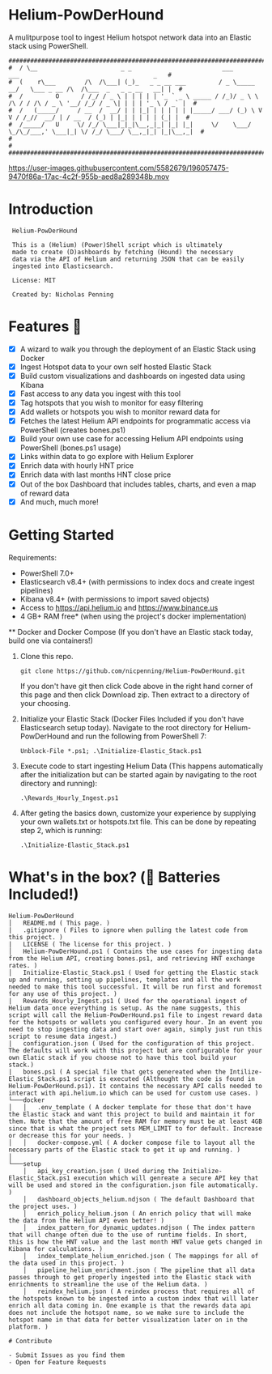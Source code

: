 # Helium-PowDerHound
A mulitpurpose tool to ingest Helium hotspot network data into an Elastic stack using PowerShell.
```
#########################################################################################################################
#  / \__                       _ _                         ___               ___                                     _   #
#  (    r\___        /\  /\___| (_)_   _ _ __ ___         / _ \_____      __/   \___ _ __ /\  /\___  _   _ _ __   __| |  #
#  /         O      / /_/ / _ \ | | | | | '_ ` _ \ _____ / /_)/ _ \ \ /\ / / /\ / _ \ '__/ /_/ / _ \| | | | '_ \ / _` |  #
#  /   (_____/     / __  /  __/ | | |_| | | | | | |_____/ ___/ (_) \ V  V / /_//  __/ | / __  / (_) | |_| | | | | (_| |  #
#  /_____/   U     \/ /_/ \___|_|_|\__,_|_| |_| |_|     \/    \___/ \_/\_/___,' \___|_| \/ /_/ \___/ \__,_|_| |_|\__,_|  #
#                                                                                                                        #
##########################################################################################################################
```

https://user-images.githubusercontent.com/5582679/196057475-9470f86a-17ac-4c2f-955b-aed8a289348b.mov

# Introduction 

     Helium-PowDerHound

     This is a (Helium) (Power)Shell script which is ultimately
     made to create (D)ashboards by fetching (Hound) the necessary
     data via the API of Helium and returning JSON that can be easily
     ingested into Elasticsearch.

     License: MIT

     Created by: Nicholas Penning
     
# Features 🚀
- [x] A wizard to walk you through the deployment of an Elastic Stack using Docker
- [x] Ingest Hotspot data to your own self hosted Elastic Stack
- [x] Build custom visualizations and dashboards on ingested data using Kibana
- [x] Fast access to any data you ingest with this tool
- [x] Tag hotspots that you wish to monitor for easy filtering
- [x] Add wallets or hotspots you wish to monitor reward data for
- [x] Fetches the latest Helium API endpoints for programmatic access via PowerShell (creates bones.ps1)
- [x] Build your own use case for accessing Helium API endpoints using PowerShell (bones.ps1 usage)
- [x] Links within data to go explore with Helium Explorer
- [x] Enrich data with hourly HNT price
- [x] Enrich data with last months HNT close price
- [x] Out of the box Dashboard that includes tables, charts, and even a map of reward data
- [x] And much, much more!

# Getting Started

Requirements:
 - PowerShell 7.0+
 - Elasticsearch v8.4+ (with permissions to index docs and create ingest pipelines)
 - Kibana v8.4+ (with permissions to import saved objects)
 - Access to https://api.helium.io and https://www.binance.us
 - 4 GB+ RAM free* (when using the project's docker implementation)

** Docker and Docker Compose (If you don't have an Elastic stack today, build one via containers!)

1.	Clone this repo.

     `git clone https://github.com/nicpenning/Helium-PowDerHound.git`

     If you don't have git then click Code above in the right hand corner of this page and then click Download zip. 
     Then extract to a directory of your choosing. 


2.	Initialize your Elastic Stack (Docker Files Included if you don't have Elasticsearch setup today).
     Navigate to the root directory for Helium-PowDerHound and run the following from PowerShell 7:
 
     `Unblock-File *.ps1; .\Initialize-Elastic_Stack.ps1`
  
3.	Execute code to start ingesting Helium Data (This happens automatically after the initialization but can be started again by navigating to the root directory and running): 

     `.\Rewards_Hourly_Ingest.ps1`


5.	After geting the basics down, customize your experience by supplying your own wallets.txt or hotspots.txt file. This can be done by repeating step 2, which is running: 

     `.\Initialize-Elastic_Stack.ps1` 


# What's in the box? (🔋 Batteries Included!)

```
Helium-PowDerHound
│   README.md ( This page. )
|   .gitignore ( Files to ignore when pulling the latest code from this project. )
|   LICENSE ( The license for this project. )
│   Helium-PowDerHound.ps1 ( Contains the use cases for ingesting data from the Helium API, creating bones.ps1, and retrieving HNT exchange rates. )
│   Initialize-Elastic_Stack.ps1 ( Used for getting the Elastic stack up and running, setting up pipelines, templates and all the work needed to make this tool successful. It will be run first and foremost for any use of this project. )
|   Rewards_Hourly_Ingest.ps1 ( Used for the operational ingest of Helium data once everything is setup. As the name suggests, this script will call the Helium-PowDerHound.ps1 file to ingest reward data for the hotspots or wallets you configured every hour. In an event you need to stop ingesting data and start over again, simply just run this script to resume data ingest.)
|   configuration.json ( Used for the configuration of this project. The defaults will work with this project but are configurable for your own Elatic stack if you choose not to have this tool build your stack.)
|   bones.ps1 ( A special file that gets genereated when the Intilize-Elastic_Stack.ps1 script is executed (Althought the code is found in Helium-PowDerHound.ps1). It contains the necessary API calls needed to interact with api.helium.io which can be used for custom use cases. )
└───docker
│   │   .env_template ( A docker template for those that don't have the Elastic stack and want this project to build and maintain it for them. Note that the amount of free RAM for memory must be at least 4GB since that is what the project sets MEM_LIMIT to for default. Increase or decrease this for your needs. )
│   │   docker-compose.yml ( A docker compose file to layout all the necessary parts of the Elastic stack to get it up and running. )
│   
└───setup
    │   api_key_creation.json ( Used during the Initialize-Elastic_Stack.ps1 execution which will genreate a secure API key that will be used and stored in the configuration.json file automatically. )
    │   dashboard_objects_helium.ndjson ( The default Dashboard that the project uses. )
    │   enrich_policy_helium.json ( An enrich policy that will make the data from the Helium API even better! )
    │   index_pattern_for_dynamic_updates.ndjson ( The index pattern that will change often due to the use of runtime fields. In short, this is how the HNT value and the last month HNT value gets changed in Kibana for calculations. )
    │   index_template_helium_enriched.json ( The mappings for all of the data used in this project. )
    │   pipeline_helium_enrichment.json ( The pipeline that all data passes through to get properly ingested into the Elastic stack with enrichments to streamline the use of the Helium data. )
    │   reindex_helium.json ( A reindex process that requires all of the hotspots known to be ingested into a custom index that will later enrich all data coming in. One example is that the rewards data api does not include the hotspot name, so we make sure to include the hotspot name in that data for better visualization later on in the platform. )

# Contribute

- Submit Issues as you find them
- Open for Feature Requests
